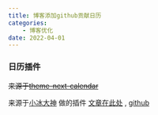 ```yaml
---
title: 博客添加github贡献日历
categories:
	- 博客优化
date: 2022-04-01
---
```


### 日历插件

~~来源于[theme-next-calendar](https://github.com/theme-next/theme-next-calendar)~~

来源于[小冰大神](https://zfe.space/) 做的插件 [文章在此处](https://zfe.space/post/hexo-githubcalendar.html) , [github](https://github.com/Zfour/hexo-github-calendar)
